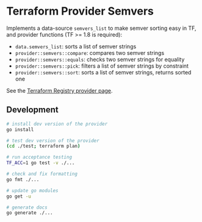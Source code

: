 # Terraform Provider Semvers

Implements a data-source `semvers_list` to make semver sorting easy in TF, and
provider functions (TF >= 1.8 is required):
- `data.semvers_list`: sorts a list of semver strings
- `provider::semvers::compare`: compares two semver strings
- `provider::semvers::equals`: checks two semver strings for equality
- `provider::semvers::pick`: filters a list of semver strings by constraint
- `provider::semvers::sort`: sorts a list of semver strings, returns sorted one

See the [Terraform Registry provider page][1].

[1]: https://registry.terraform.io/providers/anapsix/semvers

## Development

```sh
# install dev version of the provider
go install

# test dev version of the provider
(cd ./test; terraform plan)

# run acceptance testing
TF_ACC=1 go test -v ./...

# check and fix formatting
go fmt ./...

# update go modules
go get -u

# generate docs
go generate ./...
```
